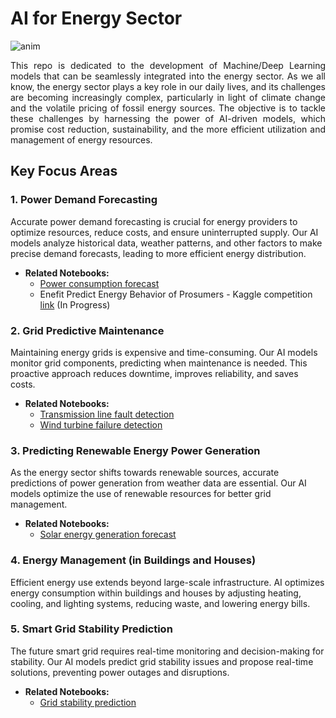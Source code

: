 # AI for Energy Sector

![anim](https://images.ncsl.org/image/upload/c_fill,g_auto,w_1100/f_auto,q_auto/v1676057138/website/NU-solar-wind-turbine-clean-energy-498769592_1x.jpg)

<p align="justify">
This repo is dedicated to the development of Machine/Deep Learning models that can be seamlessly integrated into the energy sector. As we all know, the energy sector plays a key role in our daily lives, and its challenges are becoming increasingly complex, particularly in light of climate change and the volatile pricing of fossil energy sources. The objective is to tackle these challenges by harnessing the power of AI-driven models, which promise cost reduction, sustainability, and the more efficient utilization and management of energy resources.
</p>

## Key Focus Areas

### 1. Power Demand Forecasting

Accurate power demand forecasting is crucial for energy providers to optimize resources, reduce costs, and ensure uninterrupted supply. Our AI models analyze historical data, weather patterns, and other factors to make precise demand forecasts, leading to more efficient energy distribution.

- **Related Notebooks:**
  - [Power consumption forecast](https://github.com/AIXerum/AI-for-energy-sector/blob/main/Power%20%26%20Energy%20Forecast/Power%20consumption%20forecast.ipynb)
  - Enefit Predict Energy Behavior of Prosumers - Kaggle competition [link](https://github.com/AIXerum/AI-for-energy-sector/blob/main/Power%20%26%20Energy%20Forecast/Enefit-Predict%20Energy%20Behavior%20of%20Prosumers.ipynb) (In Progress)

### 2. Grid Predictive Maintenance

Maintaining energy grids is expensive and time-consuming. Our AI models monitor grid components, predicting when maintenance is needed. This proactive approach reduces downtime, improves reliability, and saves costs.

- **Related Notebooks:**
  - [Transmission line fault detection](https://github.com/AIXerum/AI-for-energy-sector/blob/main/predictive%20maintenance/Transmission%20line%20fault%20detection.ipynb)
  - [Wind turbine failure detection](https://github.com/AIXerum/AI-for-energy-sector/blob/main/predictive%20maintenance/Wind%20turbine%20failure%20detection.ipynb)

### 3. Predicting Renewable Energy Power Generation

As the energy sector shifts towards renewable sources, accurate predictions of power generation from weather data are essential. Our AI models optimize the use of renewable resources for better grid management.

- **Related Notebooks:**
  - [Solar energy generation forecast](https://github.com/AIXerum/AI-for-energy-sector/blob/main/Power%20%26%20Energy%20Forecast/Solar%20energy%20generation%20forecast.ipynb)

### 4. Energy Management (in Buildings and Houses)

Efficient energy use extends beyond large-scale infrastructure. AI optimizes energy consumption within buildings and houses by adjusting heating, cooling, and lighting systems, reducing waste, and lowering energy bills.

### 5. Smart Grid Stability Prediction

The future smart grid requires real-time monitoring and decision-making for stability. Our AI models predict grid stability issues and propose real-time solutions, preventing power outages and disruptions.

- **Related Notebooks:**
  - [Grid stability prediction](https://github.com/AIXerum/AI-for-energy-sector/blob/main/predictive%20maintenance/Grid%20stability%20prediction.ipynb)
